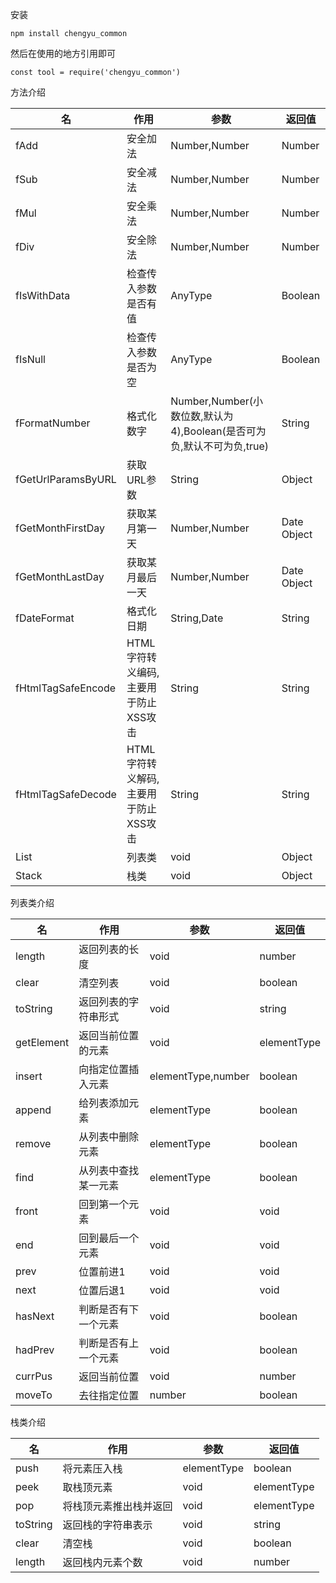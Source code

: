 安装

```
npm install chengyu_common
```

然后在使用的地方引用即可

```
const tool = require('chengyu_common')
```

方法介绍


|    名        | 作用    |  参数  |   返回值 |
| ------------ | -----   | ----| ---------|
|fAdd|安全加法|Number,Number|Number|
|fSub|安全减法|Number,Number|Number|
|fMul|安全乘法|Number,Number|Number|
|fDiv|安全除法|Number,Number|Number|
|fIsWithData|检查传入参数是否有值|AnyType|Boolean|
|fIsNull|检查传入参数是否为空|AnyType|Boolean|
|fFormatNumber|格式化数字|Number,Number(小数位数,默认为4),Boolean(是否可为负,默认不可为负,true)|String|
|fGetUrlParamsByURL|获取URL参数|String|Object|
|fGetMonthFirstDay|获取某月第一天|Number,Number|Date Object|
|fGetMonthLastDay|获取某月最后一天|Number,Number|Date Object|
|fDateFormat|格式化日期|String,Date|String|
|fHtmlTagSafeEncode|HTML字符转义编码,主要用于防止XSS攻击|String|String|
|fHtmlTagSafeDecode|HTML字符转义解码,主要用于防止XSS攻击|String|String|
|List|列表类|void|Object|
|Stack|栈类|void|Object|

列表类介绍

|名|作用|参数|返回值|
| ------------ | -----   | ----| ---------|
|length|返回列表的长度|void|number|
|clear|清空列表|void|boolean|
|toString|返回列表的字符串形式|void|string|
|getElement|返回当前位置的元素|void|elementType|
|insert|向指定位置插入元素|elementType,number|boolean|
|append|给列表添加元素|elementType|boolean|
|remove|从列表中删除元素|elementType|boolean|
|find|从列表中查找某一元素|elementType|boolean|
|front|回到第一个元素|void|void|
|end|回到最后一个元素|void|void|
|prev|位置前进1|void|void|
|next|位置后退1|void|void|
|hasNext|判断是否有下一个元素|void|boolean|
|hadPrev|判断是否有上一个元素|void|boolean|
|currPus|返回当前位置|void|number|
|moveTo|去往指定位置|number|boolean|

栈类介绍

|名|作用|参数|返回值|
|-------------|-------------|--------------|-----------------|
|push|将元素压入栈|elementType|boolean|
|peek|取栈顶元素|void|elementType|
|pop|将栈顶元素推出栈并返回|void|elementType|
|toString|返回栈的字符串表示|void|string|
|clear|清空栈|void|boolean|
|length|返回栈内元素个数|void|number|